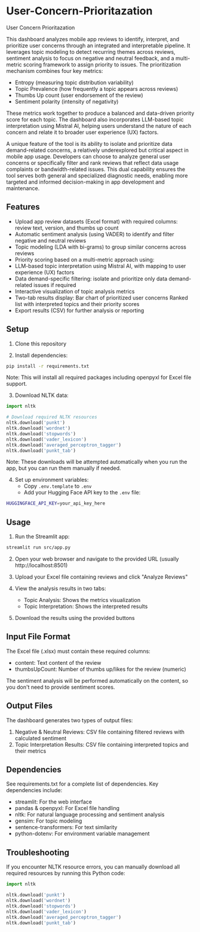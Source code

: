 # User-Concern-Prioritazation
User Concern Prioritazation

This dashboard analyzes mobile app reviews to identify, interpret, and prioritize user concerns through an integrated and interpretable pipeline. It leverages topic modeling to detect recurring themes across reviews, sentiment analysis to focus on negative and neutral feedback, and a multi-metric scoring framework to assign priority to issues. The prioritization mechanism combines four key metrics:

- Entropy (measuring topic distribution variability)
- Topic Prevalence (how frequently a topic appears across reviews)
- Thumbs Up count (user endorsement of the review)
- Sentiment polarity (intensity of negativity)

These metrics work together to produce a balanced and data-driven priority score for each topic. The dashboard also incorporates LLM-based topic interpretation using Mistral AI, helping users understand the nature of each concern and relate it to broader user experience (UX) factors.

A unique feature of the tool is its ability to isolate and prioritize data demand-related concerns, a relatively underexplored but critical aspect in mobile app usage. Developers can choose to analyze general user concerns or specifically filter and rank reviews that reflect data usage complaints or bandwidth-related issues. This dual capability ensures the tool serves both general and specialized diagnostic needs, enabling more targeted and informed decision-making in app development and maintenance.

## Features

- Upload app review datasets (Excel format) with required columns: review text, version, and thumbs up count
- Automatic sentiment analysis (using VADER) to identify and filter negative and neutral reviews
- Topic modeling (LDA with bi-grams) to group similar concerns across reviews
- Priority scoring based on a multi-metric approach using:
- LLM-based topic interpretation using Mistral AI, with mapping to user experience (UX) factors
- Data demand-specific filtering: isolate and prioritize only data demand-related issues if required
- Interactive visualization of topic analysis metrics
- Two-tab results display:
   Bar chart of prioritized user concerns
   Ranked list with interpreted topics and their priority scores
- Export results (CSV) for further analysis or reporting

## Setup

1. Clone this repository

2. Install dependencies:
```bash
pip install -r requirements.txt
```
Note: This will install all required packages including openpyxl for Excel file support.

3. Download NLTK data:
```python
import nltk

# Download required NLTK resources
nltk.download('punkt')
nltk.download('wordnet')
nltk.download('stopwords')
nltk.download('vader_lexicon')
nltk.download('averaged_perceptron_tagger')
nltk.download('punkt_tab')
```
Note: These downloads will be attempted automatically when you run the app, but you can run them manually if needed.

4. Set up environment variables:
   - Copy `.env.template` to `.env`
   - Add your Hugging Face API key to the `.env` file:
```bash
HUGGINGFACE_API_KEY=your_api_key_here
```

## Usage

1. Run the Streamlit app:
```bash
streamlit run src/app.py
```

2. Open your web browser and navigate to the provided URL (usually http://localhost:8501)

3. Upload your Excel file containing reviews and click "Analyze Reviews"

4. View the analysis results in two tabs:
   - Topic Analysis: Shows the metrics visualization
   - Topic Interpretation: Shows the interpreted results

5. Download the results using the provided buttons

## Input File Format

The Excel file (.xlsx) must contain these required columns:
- content: Text content of the review
- thumbsUpCount: Number of thumbs up/likes for the review (numeric)

The sentiment analysis will be performed automatically on the content, so you don't need to provide sentiment scores.

## Output Files

The dashboard generates two types of output files:
1. Negative & Neutral Reviews: CSV file containing filtered reviews with calculated sentiment
2. Topic Interpretation Results: CSV file containing interpreted topics and their metrics

## Dependencies

See requirements.txt for a complete list of dependencies. Key dependencies include:
- streamlit: For the web interface
- pandas & openpyxl: For Excel file handling
- nltk: For natural language processing and sentiment analysis
- gensim: For topic modeling
- sentence-transformers: For text similarity
- python-dotenv: For environment variable management

## Troubleshooting

If you encounter NLTK resource errors, you can manually download all required resources by running this Python code:
```python
import nltk

nltk.download('punkt')
nltk.download('wordnet')
nltk.download('stopwords')
nltk.download('vader_lexicon')
nltk.download('averaged_perceptron_tagger')
nltk.download('punkt_tab')
``` 
